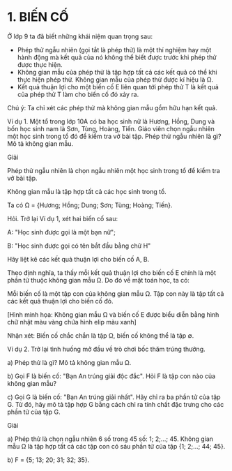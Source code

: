 # 1. BIẾN CỐ

Ở lớp 9 ta đã biết những khái niệm quan trọng sau:

- Phép thử ngẫu nhiên (gọi tắt là phép thử) là một thí nghiệm hay một hành động mà kết quả của nó không thể biết được trước khi phép thử được thực hiện.
- Không gian mẫu của phép thử là tập hợp tất cả các kết quả có thể khi thực hiện phép thử. Không gian mẫu của phép thử được kí hiệu là Ω.
- Kết quả thuận lợi cho một biến cố E liên quan tới phép thử T là kết quả của phép thử T làm cho biến cố đó xảy ra.

Chú ý: Ta chỉ xét các phép thử mà không gian mẫu gồm hữu hạn kết quả.

Ví dụ 1. Một tổ trong lớp 10A có ba học sinh nữ là Hương, Hồng, Dung và bốn học sinh nam là Sơn, Tùng, Hoàng, Tiến. Giáo viên chọn ngẫu nhiên một học sinh trong tổ đó để kiểm tra vở bài tập. Phép thử ngẫu nhiên là gì? Mô tả không gian mẫu.

Giải

Phép thử ngẫu nhiên là chọn ngẫu nhiên một học sinh trong tổ để kiểm tra vở bài tập.

Không gian mẫu là tập hợp tất cả các học sinh trong tổ.

Ta có Ω = {Hương; Hồng; Dung; Sơn; Tùng; Hoàng; Tiến}.

Hỏi. Trở lại Ví dụ 1, xét hai biến cố sau:

A: "Học sinh được gọi là một bạn nữ";

B: "Học sinh được gọi có tên bắt đầu bằng chữ H"

Hãy liệt kê các kết quả thuận lợi cho biến cố A, B.

Theo định nghĩa, ta thấy mỗi kết quả thuận lợi cho biến cố E chính là một phần tử thuộc không gian mẫu Ω. Do đó về mặt toán học, ta có:

Mỗi biến cố là một tập con của không gian mẫu Ω.
Tập con này là tập tất cả các kết quả thuận lợi cho
biến cố đó.

[Hình minh họa: Không gian mẫu Ω và biến cố E được biểu diễn bằng hình chữ nhật màu vàng chứa hình elip màu xanh]

Nhận xét: Biến cố chắc chắn là tập Ω, biến cố không thể là tập ∅.

Ví dụ 2. Trở lại tình huống mở đầu về trò chơi bốc thăm trúng thưởng.

a) Phép thử là gì? Mô tả không gian mẫu Ω.

b) Gọi F là biến cố: "Bạn An trúng giải độc đắc". Hỏi F là tập con nào của không gian mẫu?

c) Gọi G là biến cố: "Bạn An trúng giải nhất". Hãy chỉ ra ba phần tử của tập G. Từ đó, hãy mô tả tập hợp G bằng cách chỉ ra tính chất đặc trưng cho các phần tử của tập G.

Giải

a) Phép thử là chọn ngẫu nhiên 6 số trong 45 số: 1; 2;...; 45. Không gian mẫu Ω là tập hợp tất cả các tập con có sáu phần tử của tập {1; 2;...; 44; 45}.

b) F = {5; 13; 20; 31; 32; 35}.